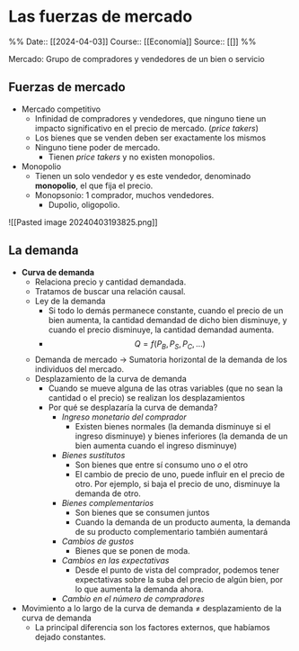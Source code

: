 # Las fuerzas de mercado

%%
Date:: [[2024-04-03]]
Course:: [[Economía]]
Source:: [[]]
%%

Mercado: Grupo de compradores y vendedores de un bien o servicio 


## Fuerzas de mercado
- Mercado competitivo 
	- Infinidad de compradores y vendedores, que ninguno tiene un impacto significativo en el precio de mercado. (*price takers*)
	- Los bienes que se venden deben ser exactamente los mismos
	- Ninguno tiene poder de mercado.
		- Tienen *price takers* y no existen monopolios.
- Monopolio
	- Tienen un solo vendedor y es este vendedor, denominado **monopolio**, el que fija el precio.
	- Monopsonio: 1 comprador, muchos vendedores.
		- Dupolio, oligopolio.

![[Pasted image 20240403193825.png]]

## La demanda
- **Curva de demanda**
	- Relaciona precio y cantidad demandada.
	- Tratamos de buscar una relación causal.
	- Ley de la demanda
		- Si todo lo demás permanece constante, cuando el precio de un bien aumenta, la cantidad demandad de dicho bien disminuye, y cuando el precio disminuye, la cantidad demandad aumenta.
		- $$Q = f(P_B,P_S,P_C,\dots )$$
	- Demanda de mercado -> Sumatoria horizontal de la demanda de los individuos del mercado.
	- Desplazamiento de la curva de demanda
		- Cuando se mueve alguna de las otras variables (que no sean la cantidad o el precio) se realizan los desplazamientos 
		- Por qué se desplazaría la curva de demanda?
			- *Ingreso monetario del comprador*
				- Existen bienes normales (la demanda disminuye si el ingreso disminuye) y bienes inferiores (la demanda de un bien aumenta cuando el ingreso disminuye)
			- *Bienes sustitutos*
				- Son bienes que entre sí consumo uno *o* el otro
				- El cambio de precio de uno, puede influir en el precio de otro. Por ejemplo, si baja el precio de uno, disminuye la demanda de otro.
			- *Bienes complementarios*
				- Son bienes que se consumen juntos
				- Cuando la demanda de un producto aumenta, la demanda de su producto complementario también aumentará
			- *Cambios de gustos*
				- Bienes que se ponen de moda.
			- *Cambios en las expectativas*
				- Desde el punto de vista del comprador, podemos tener expectativas sobre la suba del precio de algún bien, por lo que aumenta la demanda ahora.
			- *Cambio en el número de compradores*
- Movimiento a lo largo de la curva de demanda $\neq$ desplazamiento de la curva de demanda
	- La principal diferencia son los factores externos, que habíamos dejado constantes.